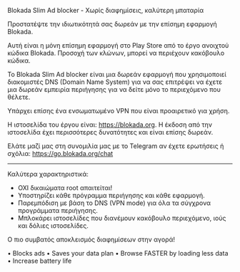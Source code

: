 Blokada Slim Ad blocker - Χωρίς διαφημίσεις, καλύτερη μπαταρία

Προστατέψτε την ιδιωτικότητά σας δωρεάν με την επίσημη εφαρμογή Blokada.

Αυτή είναι η μόνη επίσημη εφαρμογή στο Play Store από το έργο ανοιχτού κώδικα Blokada. Προσοχή των κλώνων, μπορεί να περιέχουν κακόβουλο κώδικα.

Το Blokada Slim Ad blocker είναι μια δωρεάν εφαρμογή που χρησιμοποιεί διακομιστές DNS (Domain Name System) για να σας επιτρέψει να έχετε μια δωρεάν εμπειρία περιήγησης για να δείτε μόνο το περιεχόμενο που θέλετε.

Υπάρχει επίσης ένα ενσωματωμένο VPN που είναι προαιρετικό για χρήση.

Η ιστοσελίδα του έργου είναι: https://blokada.org. Η έκδοση από την ιστοσελίδα έχει περισσότερες δυνατότητες και είναι επίσης δωρεάν.

Ελάτε μαζί μας στη συνομιλία μας με το Telegram αν έχετε ερωτήσεις ή σχόλια: https://go.blokada.org/chat

----

Καλύτερα χαρακτηριστικά:
- ΟΧΙ δικαιώματα root απαιτείται!
- Υποστηρίζει κάθε πρόγραμμα περιήγησης και κάθε εφαρμογή.
- Παρεμπόδιση με βάση το DNS (VPN mode) για όλα τα σύγχρονα προγράμματα περιήγησης.
- Μπλοκάρει ιστοσελίδες που διανέμουν κακόβουλο περιεχόμενο, ιούς και δόλιες ιστοσελίδες.

Ο πιο συμβατός αποκλεισμός διαφημίσεων στην αγορά!

• Blocks ads • Saves your data plan • Browse FASTER by loading less data • Increase battery life
